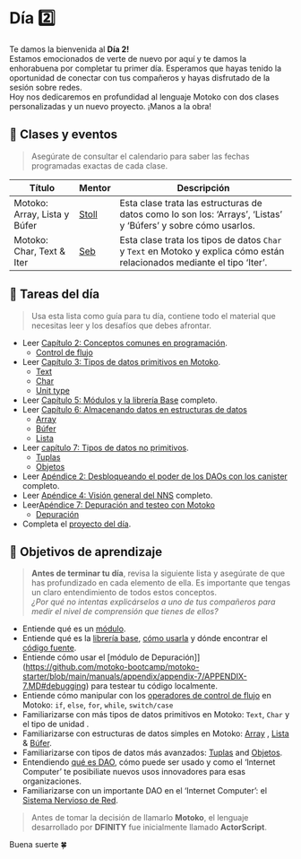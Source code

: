 # Día 2️⃣
Te damos la bienvenida al **Día 2!** <br/>
Estamos emocionados de verte de nuevo por aquí y te damos la enhorabuena por completar tu primer día. Esperamos que hayas tenido la oportunidad de conectar con tus compañeros y hayas disfrutado de la sesión sobre redes. <br/>
Hoy nos dedicaremos en profundidad al lenguaje Motoko con dos clases personalizadas y un nuevo proyecto. ¡Manos a la obra!
## 🍿 Clases y eventos
> Asegúrate de consultar el calendario para saber las fechas programadas exactas de cada clase.

| Título | Mentor |  Descripción|
|-----------------|-----------------|-----------------|
 Motoko: Array, Lista y Búfer | <a href="https://twitter.com/mariano_stoll" target="_blank"> Stoll </a> | Esta clase trata las estructuras de datos como lo son los: ‘Arrays’, ‘Listas’ y ‘Búfers’ y sobre cómo usarlos. 
| Motoko: Char, Text & Iter | <a href="https://twitter.com/seb_icp" target="_blank"> Seb  </a> | Esta clase trata los tipos de datos `Char` y `Text` en Motoko y explica cómo están relacionados mediante el tipo ‘Iter’.
##  🧭 Tareas del día
> Usa esta lista como guía para tu día, contiene todo el material que necesitas leer y los desafíos que debes afrontar.
- Leer [Capítulo 2: Conceptos comunes en programación](../../manuals/capítulos/capítulo-2/capítulo-2.MD).
    - [Control de flujo](https://github.com/motoko-bootcamp/motoko-starter/blob/main/manuals/capítulos/capítulo-2/capítulo-2.MD#%EF%B8%8F-control-flow)
- Leer [Capítulo 3: Tipos de datos primitivos en Motoko](../../manuals/capítulos/capítulo-3/capítulo-3.MD).
    - [Text](https://github.com/motoko-bootcamp/motoko-starter/blob/main/manuals/capítulos/capítulo-3/capítulo-3.MD#-text)
    - [Char](https://github.com/motoko-bootcamp/motoko-starter/blob/main/manuals/capítulos/capítulo-3/capítulo-3.MD#-char)
    - [Unit type](https://github.com/motoko-bootcamp/motoko-starter/blob/main/manuals/capítulos/capítulo-3/capítulo-3.MD#-unit-type)
- Leer [Capítulo 5: Módulos y la librería Base](../../manuals/capítulos/capítulo-5/capítulo-5.MD)  completo.
- Leer [Capítulo 6: Almacenando datos en estructuras de datos](../../manuals/capítulos/capítulo-6/capítulo-6.MD)
    - [Array](https://github.com/motoko-bootcamp/motoko-starter/blob/main/manuals/capítulos/capítulo-6/capítulo-6.MD#%EF%B8%8F-array)
    - [Búfer](https://github.com/motoko-bootcamp/motoko-starter/blob/main/manuals/capítulos/capítulo-6/capítulo-6.MD#-buffer)
    - [Lista](https://github.com/motoko-bootcamp/motoko-starter/blob/main/manuals/capítulos/capítulo-6/capítulo-6.MD#-list)
- Leer [capítulo 7: Tipos de datos no primitivos](../../manuals/capítulos/capítulo-7/capítulo-7.MD).
    - [Tuplas](https://github.com/motoko-bootcamp/motoko-starter/blob/main/manuals/capítulos/capítulo-7/capítulo-7.MD#-tuples)
    - [Objetos](https://github.com/motoko-bootcamp/motoko-starter/blob/main/manuals/capítulos/capítulo-7/capítulo-7.MD#-objects)
- Leer [Apéndice 2: Desbloqueando el poder de los DAOs con los canister](../../manuals/appendix/appendix-2/APPENDIX-2.MD) completo.
- Leer [Apéndice 4: Visión general del NNS](../../manuals/appendix/appendix-4/APPENDIX-4.MD) completo.
- Leer[Apéndice 7: Depuración and testeo con Motoko](../../manuals/appendix/appendix-7/APPENDIX-7.MD)
    - [Depuración](https://github.com/motoko-bootcamp/motoko-starter/blob/main/manuals/appendix/appendix-7/APPENDIX-7.MD#debugging)
- Completa el [proyecto del día](./project/README.MD).
## 🎯 Objetivos de aprendizaje
> **Antes de terminar tu día**, revisa la siguiente lista y asegúrate de que has profundizado en cada elemento de ella. Es importante que tengas un claro entendimiento de todos estos conceptos. <br/> <i> ¿Por qué no intentas explicárselos a uno de tus compañeros para medir el nivel de comprensión que tienes de ellos? </i>

- Entiende qué es un [módulo](https://github.com/motoko-bootcamp/motoko-starter/blob/main/manuals/capítulos/capítulo-5/capítulo-5.MD#-modules).
- Entiende qué es la [librería base](https://github.com/motoko-bootcamp/motoko-starter/blob/main/manuals/capítulos/capítulo-5/capítulo-5.MD#-the-base-library), [cómo usarla](https://github.com/motoko-bootcamp/motoko-starter/blob/main/manuals/capítulos/capítulo-5/capítulo-5.MD#importing-from-the-base-library) y dónde encontrar el [código fuente](https://github.com/dfinity/motoko-base). 
- Entiende cómo usar el [módulo de Depuración]](https://github.com/motoko-bootcamp/motoko-starter/blob/main/manuals/appendix/appendix-7/APPENDIX-7.MD#debugging) para testear tu código localmente.
- Entiende cómo manipular con los [operadores de control de flujo](https://github.com/motoko-bootcamp/motoko-starter/blob/main/manuals/capítulos/capítulo-2/capítulo-2.MD#%EF%B8%8F-control-flow) en Motoko: `if`, `else`, `for`, `while`, `switch/case`
- Familiarizarse con más tipos de datos primitivos en Motoko: `Text`, `Char` y el tipo de unidad .
- Familiarizarse con estructuras de datos simples en Motoko: [Array](https://github.com/motoko-bootcamp/motoko-starter/blob/main/manuals/capítulos/capítulo-6/capítulo-6.MD#%EF%B8%8F-array) , [Lista](https://github.com/motoko-bootcamp/motoko-starter/blob/main/manuals/capítulos/capítulo-6/capítulo-6.MD#-list) & [Búfer](https://github.com/motoko-bootcamp/motoko-starter/blob/main/manuals/capítulos/capítulo-6/capítulo-6.MD#-buffer).
- Familiarizarse con tipos de datos más avanzados: [Tuplas](https://github.com/motoko-bootcamp/motoko-starter/blob/main/manuals/capítulos/capítulo-7/capítulo-7.MD#-tuples) and [Objetos](https://github.com/motoko-bootcamp/motoko-starter/blob/main/manuals/capítulos/capítulo-7/capítulo-7.MD#-objects).
- Entendiendo [qué es DAO](../../manuals/appendix/appendix-2/APPENDIX-2.MD), cómo puede ser usado y como el ‘Internet Computer’ te posibiliate nuevos usos innovadores para esas organizaciones.
- Familiarizarse con un importante DAO en el ‘Internet Computer’: el [Sistema Nervioso de Red](https://github.com/motoko-bootcamp/motoko-starter/blob/main/manuals/appendix/appendix-4/APPENDIX-4.MD).

> Antes de tomar la decisión de llamarlo **Motoko**, el lenguaje desarrollado por  **DFINITY** fue inicialmente llamado **ActorScript**. 

Buena suerte 🍀

